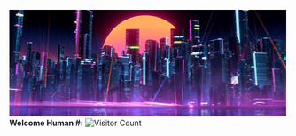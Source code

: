 ![p](https://raw.githubusercontent.com/ninken/ninken/master/cyberpunk.gif)\
**Welcome Human #:**  ![Visitor Count](https://profile-counter.glitch.me/ninken/count.svg)
